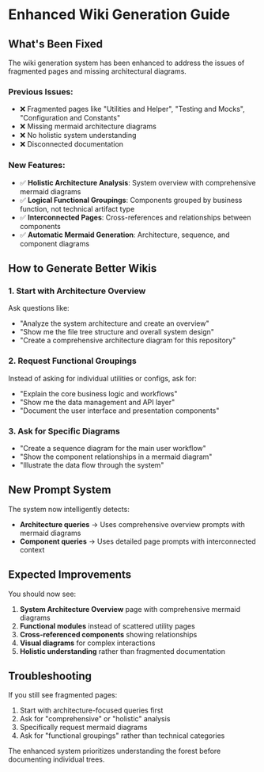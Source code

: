 # Enhanced Wiki Generation Guide

## What's Been Fixed

The wiki generation system has been enhanced to address the issues of fragmented pages and missing architectural diagrams.

### Previous Issues:
- ❌ Fragmented pages like "Utilities and Helper", "Testing and Mocks", "Configuration and Constants"
- ❌ Missing mermaid architecture diagrams  
- ❌ No holistic system understanding
- ❌ Disconnected documentation

### New Features:
- ✅ **Holistic Architecture Analysis**: System overview with comprehensive mermaid diagrams
- ✅ **Logical Functional Groupings**: Components grouped by business function, not technical artifact type
- ✅ **Interconnected Pages**: Cross-references and relationships between components
- ✅ **Automatic Mermaid Generation**: Architecture, sequence, and component diagrams

## How to Generate Better Wikis

### 1. Start with Architecture Overview
Ask questions like:
- "Analyze the system architecture and create an overview"
- "Show me the file tree structure and overall system design"
- "Create a comprehensive architecture diagram for this repository"

### 2. Request Functional Groupings
Instead of asking for individual utilities or configs, ask for:
- "Explain the core business logic and workflows"
- "Show me the data management and API layer"
- "Document the user interface and presentation components"

### 3. Ask for Specific Diagrams
- "Create a sequence diagram for the main user workflow"
- "Show the component relationships in a mermaid diagram"
- "Illustrate the data flow through the system"

## New Prompt System

The system now intelligently detects:
- **Architecture queries** → Uses comprehensive overview prompts with mermaid diagrams
- **Component queries** → Uses detailed page prompts with interconnected context

## Expected Improvements

You should now see:
1. **System Architecture Overview** page with comprehensive mermaid diagrams
2. **Functional modules** instead of scattered utility pages
3. **Cross-referenced components** showing relationships
4. **Visual diagrams** for complex interactions
5. **Holistic understanding** rather than fragmented documentation

## Troubleshooting

If you still see fragmented pages:
1. Start with architecture-focused queries first
2. Ask for "comprehensive" or "holistic" analysis
3. Specifically request mermaid diagrams
4. Ask for "functional groupings" rather than technical categories

The enhanced system prioritizes understanding the forest before documenting individual trees.